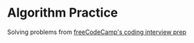 # Algorithm Practice

Solving problems from [freeCodeCamp's coding interview prep](https://www.freecodecamp.org/learn/coding-interview-prep)

